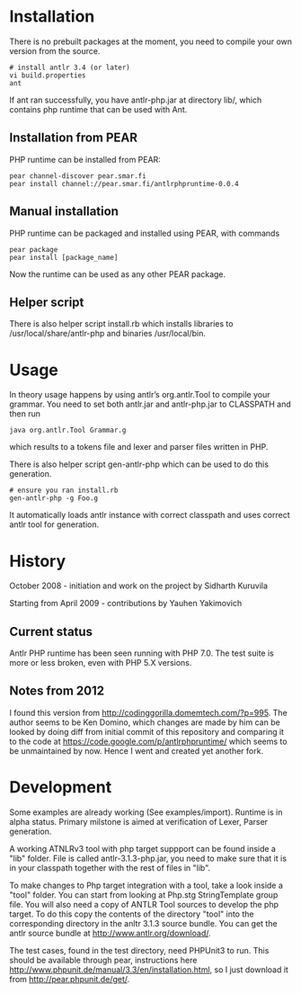 
Installation
============

There is no prebuilt packages at the moment, you need to compile your own version
from the source. 

    # install antlr 3.4 (or later)
    vi build.properties
    ant

If ant ran successfully, you have antlr-php.jar at directory lib/, which contains 
php runtime that can be used with Ant.

Installation from PEAR
----------------------

PHP runtime can be installed from PEAR:

    pear channel-discover pear.smar.fi
    pear install channel://pear.smar.fi/antlrphpruntime-0.0.4

Manual installation
-------------------

PHP runtime can be packaged and installed using PEAR, with commands

    pear package
    pear install [package_name]

Now the runtime can be used as any other PEAR package.

Helper script
-------------

There is also helper script install.rb which installs libraries to
/usr/local/share/antlr-php and binaries /usr/local/bin.

Usage
=====

In theory usage happens by using antlr’s org.antlr.Tool to compile your grammar.
You need to set both antlr.jar and antlr-php.jar to CLASSPATH and then run

    java org.antlr.Tool Grammar.g 

which results to a tokens file and lexer and parser files written in PHP.

There is also helper script gen-antlr-php which can be used to do this generation.

    # ensure you ran install.rb
    gen-antlr-php -g Foo.g

It automatically loads antlr instance with correct classpath and uses correct antlr
tool for generation.

History
=======

October 2008 - initiation and work on the project by Sidharth Kuruvila

Starting from April 2009   - contributions by Yauhen Yakimovich

Current status
--------------

Antlr PHP runtime has been seen running with PHP 7.0. The test suite is more or less broken,
even with PHP 5.X versions.

Notes from 2012
---------------

I found this version from http://codinggorilla.domemtech.com/?p=995. The author seems to be
Ken Domino, which changes are made by him can be looked by doing diff from initial commit
of this repository and comparing it to the code at https://code.google.com/p/antlrphpruntime/
which seems to be unmaintained by now. Hence I went and created yet another fork. 

Development
===========

Some examples are already working (See examples/import). Runtime is in alpha status. Primary
milstone is aimed at verification of Lexer, Parser generation.

A working ATNLRv3 tool with php target suppport can be found inside a "lib" folder.
File is called antlr-3.1.3-php.jar, you need to make sure that it is in your classpath together
with the rest of files in "lib". 

To make changes to Php target integration with a tool, take a look inside a "tool" folder. You can start
from looking at Php.stg StringTemplate group file.
You will also need a copy of ANTLR Tool sources to develop the php target. To do this copy the contents
of the directory "tool" into the corresponding directory in the anltr 3.1.3 source bundle. You can get the antlr
source bundle at http://www.antlr.org/download/. 

The test cases, found in the test directory, need PHPUnit3 to run. This should be available through pear,
instructions here http://www.phpunit.de/manual/3.3/en/installation.html, so I just download it
from http://pear.phpunit.de/get/.
